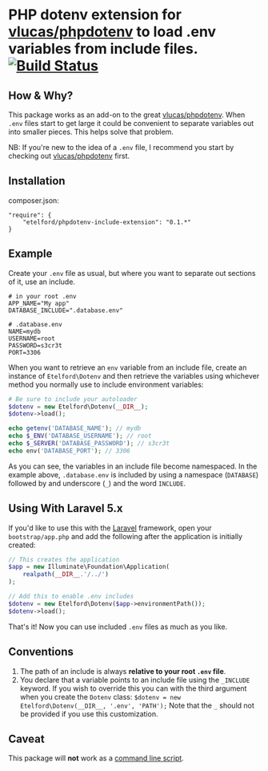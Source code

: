 PHP dotenv extension for [vlucas/phpdotenv](https://github.com/vlucas/phpdotenv)
to load .env variables from include files. [![Build Status](https://travis-ci.org/etelford/phpdotenv-include-extension.svg?branch=master)](https://travis-ci.org/etelford/phpdotenv-include-extension)
=========

How &amp; Why?
----

This package works as an add-on to the great [vlucas/phpdotenv](https://github.com/vlucas/phpdotenv).
When `.env` files start to get large it could be convenient to separate
variables out into smaller pieces. This helps solve that problem.

NB: If you're new to the idea of a `.env` file, I recommend you start by
checking out [vlucas/phpdotenv](https://github.com/vlucas/phpdotenv) first.

Installation
------------

composer.json:

    "require": {
        "etelford/phpdotenv-include-extension": "0.1.*"
    }

Example
-------

Create your `.env` file as usual, but where you want to separate out sections
of it, use an include.

```shell
# in your root .env
APP_NAME="My app"
DATABASE_INCLUDE=".database.env"

# .database.env
NAME=mydb
USERNAME=root
PASSWORD=s3cr3t
PORT=3306
```

When you want to retrieve an `env` variable from an include file, create an
instance of `Etelford\Dotenv` and then retrieve the variables using whichever
method you normally use to include environment variables:

```php
# Be sure to include your autoloader
$dotenv = new Etelford\Dotenv(__DIR__);
$dotenv->load();

echo getenv('DATABASE_NAME'); // mydb
echo $_ENV('DATABASE_USERNAME'); // root
echo $_SERVER('DATABASE_PASSWORD'); // s3cr3t
echo env('DATABASE_PORT'); // 3306
```

As you can see, the variables in an include file become namespaced. In the
example above, `.database.env` is included by using a namespace (`DATABASE`)
followed by and underscore (`_`) and the word `INCLUDE`.

Using With Laravel 5.x
----------------------

If you'd like to use this with the [Laravel](https://laravel.com) framework,
open your `bootstrap/app.php` and add the following after the application is
initially created:

```php
// This creates the application
$app = new Illuminate\Foundation\Application(
    realpath(__DIR__.'/../')
);

// Add this to enable .env includes
$dotenv = new Etelford\Dotenv($app->environmentPath());
$dotenv->load();
```

That's it! Now you can use included `.env` files as much as you like.

Conventions
-----------

1. The path of an include is always **relative to your root `.env` file**.
1. You declare that a variable points to an include file using the `_INCLUDE`
keyword. If you wish to override this you can with the third argument when you
create the `Dotenv` class: `$dotenv = new Etelford\Dotenv(__DIR__, '.env', 'PATH');`
Note that the `_` should not be provided if you use this customization.

Caveat
------

This package will **not** work as a [command line script](https://github.com/vlucas/phpdotenv#command-line-scripts).
